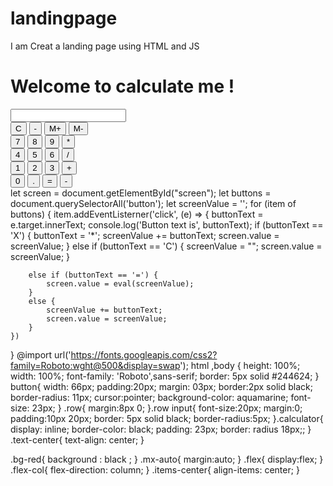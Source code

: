 # landingpage
I am Creat a landing page using HTML and JS
<!DOCTYPE html>
<html lang="en">
<head>
  <meta charset="utf-8">
  <meta name="viewport" content="width=device-width">
  <title>Calculate me! -A calculator made by me</title>
  <link href="style.css" rel="stylesheet" type="text/css" />
  <link href="utils.css" rel="stylesheet" type="text/css" />
</head>

<body>
  <h1 class="text-center">Welcome to calculate me !</h1>
  <div class="container flex flex-col items-center mx-auto m-w-20">
    <div class="row">
      <input class="input" type="text" />
      <div class="row">
        <button class="button">C</button>
        <button class="button">-</button>
        <button class="button">M+</button>
        <button class="button">M-</button>
      </div>
      <div class="row">
        <button class="button">7</button>
        <button class="button">8</button>
        <button class="button">9</button>
        <button class="button">*</button>
      </div>
      <div class="row">
        <button class="button">4</button>
        <button class="button">5</button>
        <button class="button">6</button>
        <button class="button">/</button>
      </div>
      <div class="row">
        <button class="button">1</button>
        <button class="button">2</button>
        <button class="button">3</button>
        <button class="button">+</button>
      </div>
      <div class="row">
        <button class="button">0</button>
        <button class="button">.</button>
        <button class="button">=</button>
        <button class="button">-</button>
      </div>
    </div>
    <script src="basic.js"></script>
</body>

</html>
  let screen = document.getElementById("screen");
let buttons = document.querySelectorAll('button');
let screenValue = '';
for (item of buttons) {
    item.addEventListerner('click', (e) => {
        buttonText = e.target.innerText;
        console.log('Button text is', buttonText);
        if (buttonText == 'X') {
            buttonText = '*';
            screenValue += buttonText;
            screen.value = screenValue;
        }
        else if (buttonText == 'C') {
            screenValue = "";
            screen.value = screenValue;
        }

        else if (buttonText == '=') {
            screen.value = eval(screenValue);
        }
        else {
            screenValue += buttonText;
            screen.value = screenValue;
        }
    })
}
@import url('https://fonts.googleapis.com/css2?family=Roboto:wght@500&display=swap');
html ,body {
  height: 100%;
  width: 100%;
  font-family: 'Roboto',sans-serif;
  border: 5px solid #244624;
}
button{
  width: 66px;
  padding:20px;
  margin: 03px;
  border:2px solid black;
  border-radius: 11px;
  cursor:pointer;
  background-color: aquamarine;
  font-size: 23px;
}
.row{
  margin:8px 0;
}.row input{
  font-size:20px;
  margin:0;
  padding:10px 20px;
  border: 5px solid black;
  border-radius:5px;
}.calculator{
    display: inline;
    border-color: black;
    padding: 23px;
    border: radius 18px;;
}
  .text-center{
    text-align: center;
  }
  
  .bg-red{
    background : black ;
  }
  .mx-auto{
    margin:auto;
  }
  .flex{
    display:flex;
  }
  .flex-col{
    flex-direction: column;
  }
  .items-center{
    align-items: center;
  }
